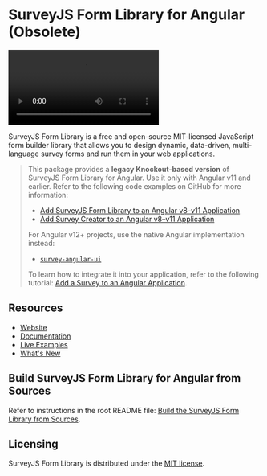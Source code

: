 # SurveyJS Form Library for Angular (Obsolete)


<video src="https://github.com/surveyjs/survey-library/assets/22315929/b24a68bf-d703-4096-835b-752f5f610aa6"></video>


SurveyJS Form Library is a free and open-source MIT-licensed JavaScript form builder library that allows you to design dynamic, data-driven, multi-language survey forms and run them in your web applications.

> This package provides a **legacy Knockout-based version** of SurveyJS Form Library for Angular. Use it only with Angular v11 and earlier. Refer to the following code examples on GitHub for more information:
> 
> - [Add SurveyJS Form Library to an Angular v8&ndash;v11 Application](https://github.com/surveyjs/code-examples/tree/main/legacy-angular/form-library)
> - [Add Survey Creator to an Angular v8&ndash;v11 Application](https://github.com/surveyjs/code-examples/tree/main/legacy-angular/survey-creator)
> 
> For Angular v12+ projects, use the native Angular implementation instead:
>
> - [`survey-angular-ui`](https://www.npmjs.com/package/survey-angular-ui)
> 
> To learn how to integrate it into your application, refer to the following tutorial: [Add a Survey to an Angular Application](https://surveyjs.io/form-library/documentation/get-started-angular).

## Resources

- [Website](https://surveyjs.io/)
- [Documentation](https://surveyjs.io/Documentation/Library)
- [Live Examples](https://surveyjs.io/form-library/examples/nps-question/angular)
- [What's New](https://surveyjs.io/WhatsNew)

## Build SurveyJS Form Library for Angular from Sources

Refer to instructions in the root README file: [Build the SurveyJS Form Library from Sources](https://github.com/surveyjs/survey-library#build-the-surveyjs-form-library-from-sources).

## Licensing

SurveyJS Form Library is distributed under the [MIT license](https://github.com/surveyjs/survey-library/blob/master/LICENSE).
